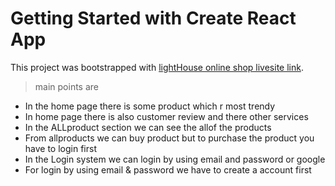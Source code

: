 # Getting Started with Create React App

This project was bootstrapped with [lightHouse online shop livesite link](https://lighst-house-onlineshop.web.app/allproducts).

> main points are

- In the home page there is some product which r most trendy
- In home page there is also customer review and there other services
- In the ALLproduct section we can see the allof the products
- From allproducts we can buy product but to purchase the product you have to login first
- In the Login system we can login by using email and password or google
- For login by using email & password we have to create a account first
